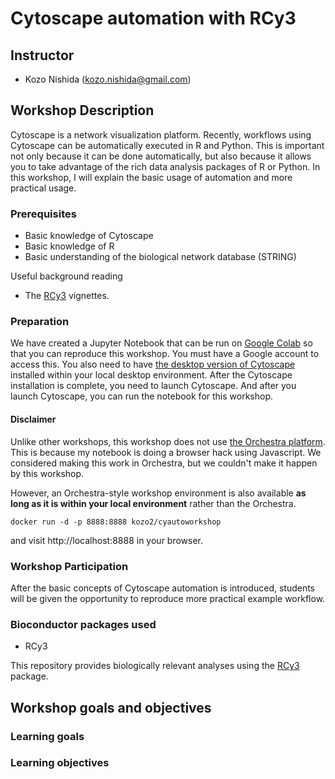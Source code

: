 # Cytoscape automation with RCy3

## Instructor

- Kozo Nishida (kozo.nishida@gmail.com)

## Workshop Description

Cytoscape is a network visualization platform.
Recently, workflows using Cytoscape can be automatically executed in R and Python.
This is important not only because it can be done automatically,
but also because it allows you to take advantage of the rich data analysis packages of R or Python.
In this workshop, I will explain the basic usage of automation and more practical usage.

### Prerequisites

- Basic knowledge of Cytoscape
- Basic knowledge of R
- Basic understanding of the biological network database (STRING)

Useful background reading

- The [RCy3](https://bioconductor.org/packages/release/bioc/html/RCy3.html) vignettes.

### Preparation

We have created a Jupyter Notebook that can be run on [Google Colab](https://colab.research.google.com/) so that you can reproduce this workshop.
You must have a Google account to access this.
You also need to have [the desktop version of Cytoscape](https://cytoscape.org/download.html) installed within your local desktop environment.
After the Cytoscape installation is complete, you need to launch Cytoscape.
And after you launch Cytoscape, you can run the notebook for this workshop.

#### Disclaimer
Unlike other workshops, this workshop does not use [the Orchestra platform](http://app.orchestra.cancerdatasci.org/).
This is because my notebook is doing a browser hack using Javascript.
We considered making this work in Orchestra, but we couldn't make it happen by this workshop.

However, an Orchestra-style workshop environment is also available **as long as it is within your local environment** rather than the Orchestra.
```
docker run -d -p 8888:8888 kozo2/cyautoworkshop
```
and visit http://localhost:8888 in your browser.


### Workshop Participation

After the basic concepts of Cytoscape automation is introduced, students will be given the opportunity to reproduce more practical example workflow.

### Bioconductor packages used

- RCy3

This repository provides biologically relevant analyses using the [RCy3](https://bioconductor.org/packages/RCy3/) package.

## Workshop goals and objectives

### Learning goals

### Learning objectives



